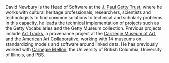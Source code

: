 David Newbury is the Head of Software at the [J. Paul Getty Trust](https://www.getty.edu), where he works with cultural heritage professionals, researchers, scientists and technologists to find common solutions to technical and scholarly problems.  In this capacity, he leads the technical implementation of projects such as the Getty Vocabularies and the Getty Museum collection. Previous projects include [Art Tracks](http://museumprovenance.org), a provenance project at the [Carnegie Museum of Art](https://cmoa.org), and the [American Art Collaborative](https://browse.americanartcollaborative.org), working with 14 museums on standardizing models and software around linked data. He has previously worked with [Carnegie Mellon](https://cmu.edu), the University of British Columbia, University of Illinois, and PBS.